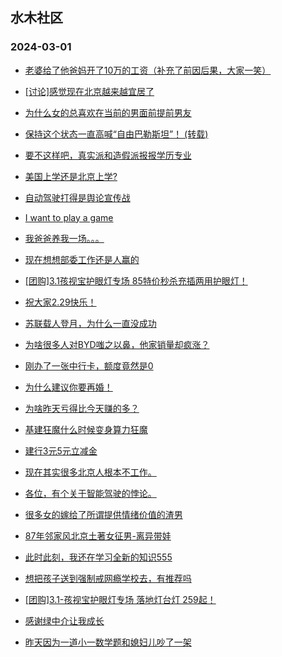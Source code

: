 ## 水木社区 
### 2024-03-01

+ [老婆给了他爸妈开了10万的工资（补充了前因后果，大家一笑）](https://www.mysmth.net/nForum/article/MyFamily/236437)

+ [[讨论]感觉现在北京越来越宜居了](https://www.mysmth.net/nForum/article/OurEstate/2910705)

+ [为什么女的总喜欢在当前的男面前提前男友](https://www.mysmth.net/nForum/article/Love/6289374)

+ [保持这个状态一直高喊“自由巴勒斯坦”！ (转载)](https://www.mysmth.net/nForum/article/NetNovel/483410)

+ [要不这样吧，真实派和造假派报报学历专业](https://www.mysmth.net/nForum/article/Aero/426037)

+ [美国上学还是北京上学?](https://www.mysmth.net/nForum/article/ChildEducation/2350343)

+ [自动驾驶打得是舆论宣传战](https://www.mysmth.net/nForum/article/GreenAuto/1486719)

+ [I want to play a game](https://www.mysmth.net/nForum/article/Divorce/2068196)

+ [我爸爸养我一场。。。](https://www.mysmth.net/nForum/article/Age/20345116)

+ [现在想想部委工作还是人赢的](https://www.mysmth.net/nForum/article/WorkingLife/513)

+ [[团购]3.1孩视宝护眼灯专场 85特价秒杀充插两用护眼灯！](https://www.mysmth.net/nForum/article/ADAgent_TG/1317941)

+ [祝大家2.29快乐！](https://www.mysmth.net/nForum/article/Shuibuzhao/51891)

+ [苏联载人登月，为什么一直没成功](https://www.mysmth.net/nForum/article/Aero/427329)

+ [为啥很多人对BYD嗤之以鼻，他家销量却疯涨？](https://www.mysmth.net/nForum/article/GreenAuto/1486329)

+ [刚办了一张中行卡，额度竟然是0](https://www.mysmth.net/nForum/article/CreditCard/453034)

+ [为什么建议你要再婚！](https://www.mysmth.net/nForum/article/MyFamily/237315)

+ [为啥昨天亏得比今天赚的多？](https://www.mysmth.net/nForum/article/Stock/10804397)

+ [基建狂魔什么时候变身算力狂魔](https://www.mysmth.net/nForum/article/METech/472540)

+ [建行3元5元立减金](https://www.mysmth.net/nForum/article/CouponsLife/4478750)

+ [现在其实很多北京人根本不工作。](https://www.mysmth.net/nForum/article/OurEstate/2911826)

+ [各位，有个关于智能驾驶的悖论。](https://www.mysmth.net/nForum/article/GreenAuto/1486670)

+ [很多女的嫁给了所谓提供情绪价值的渣男](https://www.mysmth.net/nForum/article/MyFamily/238008)

+ [87年邻家风北京土著女征男-离异带娃](https://www.mysmth.net/nForum/article/PieLove/2875843)

+ [此时此刻，我还在学习全新的知识555](https://www.mysmth.net/nForum/article/QingJiao/850438)

+ [想把孩子送到强制戒网瘾学校去，有推荐吗](https://www.mysmth.net/nForum/article/PreUnivEdu/148804)

+ [[团购]3.1-孩视宝护眼灯专场 落地灯台灯 259起！](https://www.mysmth.net/nForum/article/ADAgent_TG/1317941)

+ [感谢绿中介让我成长](https://www.mysmth.net/nForum/article/OurEstate/2911885)

+ [昨天因为一道小一数学题和媳妇儿吵了一架](https://www.mysmth.net/nForum/article/ChildEducation/2352988)

